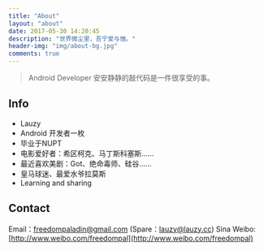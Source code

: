```yaml
---
title: "About"
layout: "about"
date: 2017-05-30 14:20:45
description: "世界微尘里，吾宁爱与憎。"
header-img: "img/about-bg.jpg"
comments: true
---
```



> Android Developer
> 安安静静的敲代码是一件很享受的事。

## Info

- Lauzy
- Android 开发者一枚
- 毕业于NUPT
- 电影爱好者：希区柯克、马丁斯科塞斯……
- 最近喜欢美剧：Got、绝命毒师、硅谷……
- 皇马球迷、最爱水爷拉莫斯 
- Learning and sharing

## Contact

Email：freedompaladin@gmail.com (Spare：lauzy@lauzy.cc)
Sina Weibo: [http://www.weibo.com/freedompal](http://www.weibo.com/freedompal)









